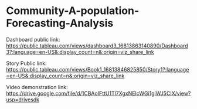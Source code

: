 # Community-A-population-Forecasting-Analysis

Dashboard public link: https://public.tableau.com/views/dashboard3_16813863140890/Dashboard3?:language=en-US&:display_count=n&:origin=viz_share_link

Story Public link: https://public.tableau.com/views/Book1_16813846825850/Story1?:language=en-US&:display_count=n&:origin=viz_share_link 

Video demonstration link:  https://drive.google.com/file/d/1CBAoIFttU1Tl7XgxNEIcWGi1giWJ5CIX/view?usp=drivesdk
